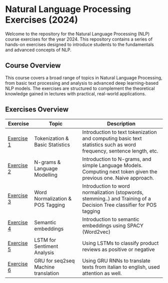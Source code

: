 # Natural Language Processing Exercises (2024)

Welcome to the repository for the Natural Language Processing (NLP) course exercises for the year 2024. This repository contains a series of hands-on exercises designed to introduce students to the fundamentals and advanced concepts of NLP. 

## Course Overview   

This course covers a broad range of topics in Natural Language Processing, from basic text processing and analysis to advanced deep learning-based NLP models. The exercises are structured to complement the theoretical knowledge gained in lectures with practical, real-world applications.

  
## Exercises Overview


| Exercise         | Topic                           | Description                                  |
|-----------------|---------------------------------|----------------------------------------------|
| [Exercise 1](https://github.com/Neilus03/NLP-2024/blob/c8567d430eacc96d02a7652d7a1b9a902501e730/tokenization_%26_basic_statistics.ipynb)      | Tokenization & Basic Statistics | Introduction to text tokenization and computing basic text statistics such as word frequency, sentence length, etc. |
| [Exercise 2](https://github.com/Neilus03/NLP-2024/blob/293cd4d1ad46569346846ed89c5dcd4242203c51/LAB2-N-grams_%26_Language_Modelling.ipynb)    | N-grams & Language Modelling | Introduction to N-grams, and simple Language Models. Computing next token given the previous one. Naive approach. |
|[Exercise 3](https://github.com/Neilus03/NLP-2024/blob/main/LAB3_Word_normalization.ipynb)| Word Normalization & POS Tagging| Introduction to word normalization (stopwords, stemming..) and Training of a Decision Tree classifier for POS tagging|
|[Exercise 4](https://github.com/Neilus03/NLP-2024/blob/main/LAB4_Semantic_embeddings.ipynb)| Semantic embeddings| Introduction to semantic embeddings using SPACY (Word2vec)|
|[Exercise 5](https://github.com/Neilus03/NLP-2024/blob/main/LAB5_LSTM_for_sentiment_analysis.ipynb)| LSTM for Sentiment Analysis| Using LSTMs to classify product reviews as positive or negative |
|[Exercise 6](https://github.com/Neilus03/NLP-2024/blob/main/LAB6_Machine_Translation)| GRU for seq2seq Machine translation | Using GRU RNNs to translate texts from italian to english, used attention as well. |

